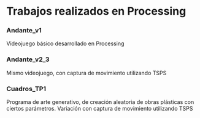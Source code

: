 # Trabajos realizados en Processing

### Andante_v1
Videojuego básico desarrollado en Processing

### Andante_v2_3
Mismo videojuego, con captura de movimiento utilizando TSPS

### Cuadros_TP1
Programa de arte generativo, de creación aleatoria de obras plásticas con ciertos parámetros.
Variación con captura de movimiento utilizando TSPS
